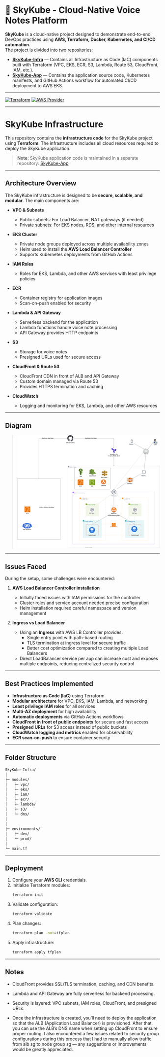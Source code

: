 # 🌌 SkyKube - Cloud-Native Voice Notes Platform

**SkyKube** is a cloud-native project designed to demonstrate end-to-end DevOps practices using **AWS, Terraform, Docker, Kubernetes, and CI/CD automation**.  
The project is divided into two repositories:  

- **[SkyKube-Infra](https://github.com/gursimran531/SkyKube-Infra.git)** — Contains all Infrastructure as Code (IaC) components built with Terraform (VPC, EKS, ECR, S3, Lambda, Route 53, CloudFront, IAM, etc.).  
- **[SkyKube-App](https://github.com/gursimran531/SkyKube-App.git)** — Contains the application source code, Kubernetes manifests, and GitHub Actions workflow for automated CI/CD deployment to AWS EKS.

---

[![Terraform](https://img.shields.io/badge/Terraform-v1.13+-623CE4?logo=terraform&logoColor=white)](https://developer.hashicorp.com/terraform/docs) [![AWS Provider](https://img.shields.io/badge/AWS%20Provider-v6.10-FF9900?logo=amazon-aws&logoColor=white)](https://registry.terraform.io/providers/hashicorp/aws/latest)

---

# SkyKube Infrastructure

This repository contains the **infrastructure code** for the SkyKube project using **Terraform**. The infrastructure includes all cloud resources required to deploy the SkyKube application.

> **Note:** SkyKube application code is maintained in a separate repository: [SkyKube-App](https://github.com/gursimran531/SkyKube-App.git)

---

## Architecture Overview

The SkyKube infrastructure is designed to be **secure, scalable, and modular**. The main components are:

- **VPC & Subnets**
  - Public subnets: For Load Balancer, NAT gateways (if needed)
  - Private subnets: For EKS nodes, RDS, and other internal resources

- **EKS Cluster**
  - Private node groups deployed across multiple availability zones
  - Helm used to install the **AWS Load Balancer Controller**
  - Supports Kubernetes deployments from GitHub Actions

- **IAM Roles**
  - Roles for EKS, Lambda, and other AWS services with least privilege policies

- **ECR**
  - Container registry for application images
  - Scan-on-push enabled for security

- **Lambda & API Gateway**
  - Serverless backend for the application
  - Lambda functions handle voice note processing
  - API Gateway provides HTTP endpoints

- **S3**
  - Storage for voice notes
  - Presigned URLs used for secure access

- **CloudFront & Route 53**
  - CloudFront CDN in front of ALB and API Gateway
  - Custom domain managed via Route 53
  - Provides HTTPS termination and caching

- **CloudWatch**
  - Logging and monitoring for EKS, Lambda, and other AWS resources

---

## Diagram

> ![SkyKube Architecture](./diagram/SkyKube.drawio.svg)


---

## Issues Faced

During the setup, some challenges were encountered:

1. **AWS Load Balancer Controller installation**
   - Initially faced issues with IAM permissions for the controller
   - Cluster roles and service account needed precise configuration
   - Helm installation required careful namespace and version management

2. **Ingress vs Load Balancer**
   - Using an **Ingress** with AWS LB Controller provides:
     - Single entry point with path-based routing
     - TLS termination at ingress level for secure traffic
     - Better cost optimization compared to creating multiple Load Balancers
   - Direct LoadBalancer service per app can increase cost and exposes multiple endpoints, reducing centralized security control

---

## Best Practices Implemented

- **Infrastructure as Code (IaC)** using Terraform
- **Modular architecture** for VPC, EKS, IAM, Lambda, and networking
- **Least privilege IAM roles** for all services
- **Multi-AZ deployment** for high availability
- **Automatic deployments** via GitHub Actions workflows
- **CloudFront in front of public endpoints** for secure and fast access
- **Presigned URLs** for S3 access instead of public buckets
- **CloudWatch logging and metrics** enabled for observability
- **ECR scan-on-push** to ensure container security

---

## Folder Structure

```
SkyKube-Infra/
│
├─ modules/
│   ├─ vpc/
│   ├─ eks/
│   ├─ iam/
│   ├─ ecr/
│   ├─ lambda/
|   ├─ s3/
│   └─ dns/
|
│
├─ environments/
│   ├─ dev/
│   └─ prod/
│
└─ main.tf
```

---

## Deployment

1. Configure your **AWS CLI** credentials.
2. Initialize Terraform modules:
   ```bash
   terraform init
   ```
3. Validate configuration:
   ```bash
   terraform validate
   ```
4. Plan changes:
   ```bash
   terraform plan -out=tfplan
   ```
5. Apply infrastructure:
   ```bash
   terraform apply tfplan
   ```

---

## Notes

- CloudFront provides SSL/TLS termination, caching, and CDN benefits.
- Lambda and API Gateway are fully serverless for backend processing.
- Security is layered: VPC subnets, IAM roles, CloudFront, and presigned URLs.

- Once the infrastructure is created, you’ll need to deploy the application so that the ALB (Application Load Balancer) is provisioned. After that, you can use the ALB’s DNS name when setting up CloudFront to ensure proper routing. I also encountered a few issues related to security group configurations during this process that I had to manually allow traffic from alb sg to node group sg — any suggestions or improvements would be greatly appreciated.